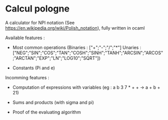 # Calcul pologne

A calculator for NPI notation (See https://en.wikipedia.org/wiki/Polish_notation), fully written in ocaml


Available features :

- Most common operations (Binaries : ["+";"-";"/";"*"] Unaries :["NEG";"SIN";"COS";"TAN";"COSH";"SINH";"TANH";"ARCSIN";"ARCOS";"ARCTAN";"EXP";"LN";"LOG10";"SQRT"]) 

- Constants (Pi and e)

Incomming features :

- Computation of expressions with variables (eg : a b 3 7 * + + -> a + b + 21)

- Sums and products (with sigma and pi) 

- Proof of the evaluating algorithm 
